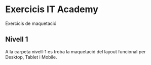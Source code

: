 # Exercicis IT Academy

Exercicis de maquetació

## Nivell 1

A la carpeta nivell-1 es troba la maquetació del layout funcional per Desktop, Tablet i Mobile.
